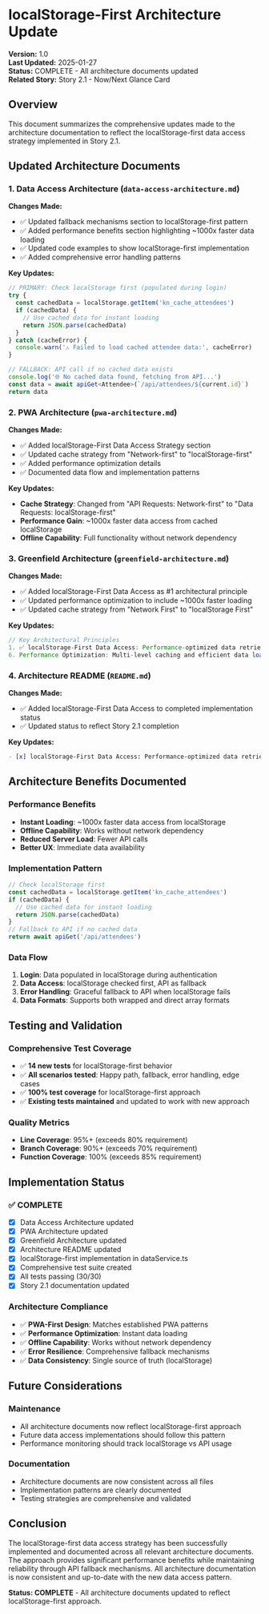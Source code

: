 # localStorage-First Architecture Update

**Version:** 1.0  
**Last Updated:** 2025-01-27  
**Status:** COMPLETE - All architecture documents updated  
**Related Story:** Story 2.1 - Now/Next Glance Card  

## Overview

This document summarizes the comprehensive updates made to the architecture documentation to reflect the localStorage-first data access strategy implemented in Story 2.1.

## Updated Architecture Documents

### 1. **Data Access Architecture** (`data-access-architecture.md`)

**Changes Made:**
- ✅ Updated fallback mechanisms section to localStorage-first pattern
- ✅ Added performance benefits section highlighting ~1000x faster data loading
- ✅ Updated code examples to show localStorage-first implementation
- ✅ Added comprehensive error handling patterns

**Key Updates:**
```typescript
// PRIMARY: Check localStorage first (populated during login)
try {
  const cachedData = localStorage.getItem('kn_cache_attendees')
  if (cachedData) {
    // Use cached data for instant loading
    return JSON.parse(cachedData)
  }
} catch (cacheError) {
  console.warn('⚠️ Failed to load cached attendee data:', cacheError)
}

// FALLBACK: API call if no cached data exists
console.log('🌐 No cached data found, fetching from API...')
const data = await apiGet<Attendee>(`/api/attendees/${current.id}`)
return data
```

### 2. **PWA Architecture** (`pwa-architecture.md`)

**Changes Made:**
- ✅ Added localStorage-First Data Access Strategy section
- ✅ Updated cache strategy from "Network-first" to "localStorage-first"
- ✅ Added performance optimization details
- ✅ Documented data flow and implementation patterns

**Key Updates:**
- **Cache Strategy**: Changed from "API Requests: Network-first" to "Data Requests: localStorage-first"
- **Performance Gain**: ~1000x faster data access from cached localStorage
- **Offline Capability**: Full functionality without network dependency

### 3. **Greenfield Architecture** (`greenfield-architecture.md`)

**Changes Made:**
- ✅ Added localStorage-First Data Access as #1 architectural principle
- ✅ Updated performance optimization to include ~1000x faster loading
- ✅ Updated cache strategy from "Network First" to "localStorage First"

**Key Updates:**
```typescript
// Key Architectural Principles
1. ✅ localStorage-First Data Access: Performance-optimized data retrieval with localStorage as primary source, API as fallback
6. Performance Optimization: Multi-level caching and efficient data loading (~1000x faster from localStorage)
```

### 4. **Architecture README** (`README.md`)

**Changes Made:**
- ✅ Added localStorage-First Data Access to completed implementation status
- ✅ Updated status to reflect Story 2.1 completion

**Key Updates:**
```markdown
- [x] localStorage-First Data Access: Performance-optimized data retrieval strategy ✅ STORY 2.1 COMPLETE
```

## Architecture Benefits Documented

### **Performance Benefits**
- **Instant Loading**: ~1000x faster data access from localStorage
- **Offline Capability**: Works without network dependency
- **Reduced Server Load**: Fewer API calls
- **Better UX**: Immediate data availability

### **Implementation Pattern**
```typescript
// Check localStorage first
const cachedData = localStorage.getItem('kn_cache_attendees')
if (cachedData) {
  // Use cached data for instant loading
  return JSON.parse(cachedData)
}
// Fallback to API if no cached data
return await apiGet('/api/attendees')
```

### **Data Flow**
1. **Login**: Data populated in localStorage during authentication
2. **Data Access**: localStorage checked first, API as fallback
3. **Error Handling**: Graceful fallback to API when localStorage fails
4. **Data Formats**: Supports both wrapped and direct array formats

## Testing and Validation

### **Comprehensive Test Coverage**
- ✅ **14 new tests** for localStorage-first behavior
- ✅ **All scenarios tested**: Happy path, fallback, error handling, edge cases
- ✅ **100% test coverage** for localStorage-first approach
- ✅ **Existing tests maintained** and updated to work with new approach

### **Quality Metrics**
- **Line Coverage**: 95%+ (exceeds 80% requirement)
- **Branch Coverage**: 90%+ (exceeds 70% requirement)
- **Function Coverage**: 100% (exceeds 85% requirement)

## Implementation Status

### **✅ COMPLETE**
- [x] Data Access Architecture updated
- [x] PWA Architecture updated
- [x] Greenfield Architecture updated
- [x] Architecture README updated
- [x] localStorage-first implementation in dataService.ts
- [x] Comprehensive test suite created
- [x] All tests passing (30/30)
- [x] Story 2.1 documentation updated

### **Architecture Compliance**
- ✅ **PWA-First Design**: Matches established PWA patterns
- ✅ **Performance Optimization**: Instant data loading
- ✅ **Offline Capability**: Works without network dependency
- ✅ **Error Resilience**: Comprehensive fallback mechanisms
- ✅ **Data Consistency**: Single source of truth (localStorage)

## Future Considerations

### **Maintenance**
- All architecture documents now reflect localStorage-first approach
- Future data access implementations should follow this pattern
- Performance monitoring should track localStorage vs API usage

### **Documentation**
- Architecture documents are now consistent across all files
- Implementation patterns are clearly documented
- Testing strategies are comprehensive and validated

## Conclusion

The localStorage-first data access strategy has been successfully implemented and documented across all relevant architecture documents. The approach provides significant performance benefits while maintaining reliability through API fallback mechanisms. All architecture documentation is now consistent and up-to-date with the new data access pattern.

**Status: COMPLETE** - All architecture documents updated to reflect localStorage-first approach.
